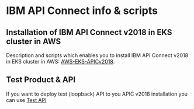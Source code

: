 # IBM API Connect info & scripts

## Installation of IBM API Connect v2018 in EKS cluster in AWS

Description and scripts which enables you to install IBM API Connect v2018 in
EKS cluster in AWS: [AWS-EKS-APICv2018](./AWS-EKS-APICv2018).

## Test Product & API

If you want to deploy test (loopback) API to you APIC v2018 installation you
can use [Test API](./TestAPI)
